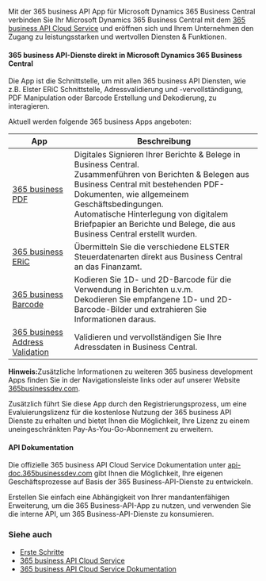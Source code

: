 Mit der 365 business API App für Microsoft Dynamics 365 Business Central verbinden Sie Ihr Microsoft Dynamics 365 Business Central mit dem [365 business API Cloud Service](https://365businessdev.com/cloud/) und eröffnen sich und Ihrem Unternehmen den Zugang zu  leistungsstarken und wertvollen Diensten & Funktionen.

#### 365 business API-Dienste direkt in Microsoft Dynamics 365 Business Central
Die App ist die Schnittstelle, um mit allen 365 business API Diensten, wie z.B. Elster ERiC Schnittstelle, Adressvalidierung und -vervollständigung, PDF Manipulation oder Barcode Erstellung und Dekodierung, zu interagieren.

Aktuell werden folgende 365 business Apps angeboten:

| App | Beschreibung |
| --- | --- |
| [365 business PDF](../365-business-pdf) | Digitales Signieren Ihrer Berichte & Belege in Business Central.<br>Zusammenführen von Berichten & Belegen aus Business Central mit bestehenden PDF-Dokumenten, wie allgemeinem Geschäftsbedingungen.<br>Automatische Hinterlegung von digitalem Briefpapier an Berichte und Belege, die aus Business Central erstellt wurden. |
| [365 business ERiC](../365-business-eric) | Übermitteln Sie die verschiedene ELSTER Steuerdatenarten direkt aus Business Central an das Finanzamt.
| [365 business Barcode](../365-business-barcode) | Kodieren Sie 1D- und 2D-Barcode für die Verwendung in Berichten u.v.m.<br>Dekodieren Sie empfangene 1D- und 2D-Barcode-Bilder und extrahieren Sie Informationen daraus. |
| [365 business Address Validation](../365-business-address-validation) | Validieren und vervollständigen Sie Ihre Adressdaten in Business Central. |

<div class="alert alert-info">
    <i class="fa-solid fa-lightbulb"></i> <strong>Hinweis:</strong>Zusätzliche Informationen zu weiteren 365 business development Apps finden Sie in der Navigationsleiste links oder auf unserer Website <a href="https://365businessdev.com">365businessdev.com</a>.
</div>

Zusätzlich führt Sie diese App durch den Registrierungsprozess, um eine Evaluierungslizenz für die kostenlose Nutzung der 365 business API Dienste zu erhalten und bietet Ihnen die Möglichkeit, Ihre Lizenz zu einem uneingeschränkten Pay-As-You-Go-Abonnement zu erweitern.

#### API Dokumentation
Die offizielle 365 business API Cloud Service Dokumentation unter [api-doc.365businessdev.com](api-doc.365businessdev.com) gibt Ihnen die Möglichkeit, Ihre eigenen Geschäftsprozesse auf Basis der 365 Business-API-Dienste zu entwickeln.

Erstellen Sie einfach eine Abhängigkeit von Ihrer mandantenfähigen Erweiterung, um die 365 Business-API-App zu nutzen, und verwenden Sie die interne API, um 365 Business-API-Dienste zu konsumieren.

### Siehe auch
- [Erste Schritte](get-started/)
- [365 business API Cloud Service](https://365businessdev.com/cloud/)
- [365 business API Cloud Service Dokumentation](api-doc.365businessdev.com)